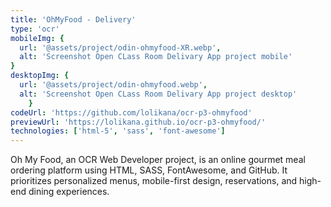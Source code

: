 ```yaml
---
title: 'OhMyFood - Delivery'
type: 'ocr'
mobileImg: {
  url: '@assets/project/odin-ohmyfood-XR.webp',
  alt: 'Screenshot Open CLass Room Delivary App project mobile'
}
desktopImg: {
  url: '@assets/project/odin-ohmyfood.webp',
  alt: 'Screenshot Open CLass Room Delivary App project desktop'
	}
codeUrl: 'https://github.com/lolikana/ocr-p3-ohmyfood'
previewUrl: 'https://lolikana.github.io/ocr-p3-ohmyfood/'
technologies: ['html-5', 'sass', 'font-awesome']
---
```


Oh My Food, an OCR Web Developer project, is an online gourmet meal ordering platform using HTML, SASS, FontAwesome, and GitHub. It prioritizes personalized menus, mobile-first design, reservations, and high-end dining experiences.
